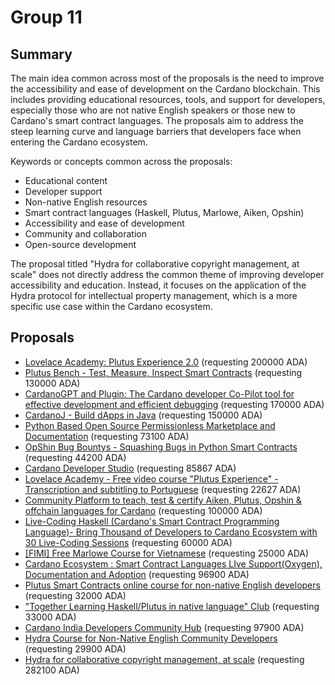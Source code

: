 
# Group 11

## Summary

The main idea common across most of the proposals is the need to improve the accessibility and ease of development on the Cardano blockchain. This includes providing educational resources, tools, and support for developers, especially those who are not native English speakers or those new to Cardano's smart contract languages. The proposals aim to address the steep learning curve and language barriers that developers face when entering the Cardano ecosystem.

Keywords or concepts common across the proposals:
- Educational content
- Developer support
- Non-native English resources
- Smart contract languages (Haskell, Plutus, Marlowe, Aiken, Opshin)
- Accessibility and ease of development
- Community and collaboration
- Open-source development

The proposal titled "Hydra for collaborative copyright management, at scale" does not directly address the common theme of improving developer accessibility and education. Instead, it focuses on the application of the Hydra protocol for intellectual property management, which is a more specific use case within the Cardano ecosystem.

## Proposals
* [Lovelace Academy: Plutus Experience 2.0](https://cardano.ideascale.com/c/idea/113605) (requesting 200000 ADA)
* [Plutus Bench - Test, Measure, Inspect Smart Contracts](https://cardano.ideascale.com/c/idea/112998) (requesting 130000 ADA)
* [CardanoGPT and Plugin: The Cardano developer Co-Pilot tool for effective development and efficient debugging](https://cardano.ideascale.com/c/idea/111869) (requesting 170000 ADA)
* [CardanoJ - Build dApps in Java](https://cardano.ideascale.com/c/idea/111498) (requesting 150000 ADA)
* [Python Based Open Source Permissionless Marketplace and Documentation](https://cardano.ideascale.com/c/idea/110235) (requesting 73100 ADA)
* [OpShin Bug Bountys - Squashing Bugs in Python Smart Contracts](https://cardano.ideascale.com/c/idea/110051) (requesting 44200 ADA)
* [Cardano Developer Studio](https://cardano.ideascale.com/c/idea/110047) (requesting 85867 ADA)
* [Lovelace Academy - Free video course "Plutus Experience" - Transcription and subtitling to Portuguese](https://cardano.ideascale.com/c/idea/113590) (requesting 22627 ADA)
* [Community Platform to teach, test & certify Aiken, Plutus, Opshin & offchain languages for Cardano](https://cardano.ideascale.com/c/idea/113575) (requesting 100000 ADA)
* [Live-Coding Haskell (Cardano's Smart Contract Programming Language)- Bring Thousand of Developers to Cardano Ecosystem with 30 Live-Coding Sessions](https://cardano.ideascale.com/c/idea/112982) (requesting 60000 ADA)
* [[FIMI] Free Marlowe Course for Vietnamese](https://cardano.ideascale.com/c/idea/112320) (requesting 25000 ADA)
* [Cardano Ecosystem : Smart Contract Languages LIve Support(Oxygen), Documentation and Adoption](https://cardano.ideascale.com/c/idea/112227) (requesting 96900 ADA)
* [Plutus Smart Contracts online course for non-native English developers](https://cardano.ideascale.com/c/idea/112196) (requesting 32000 ADA)
* ["Together Learning Haskell/Plutus in native language" Club](https://cardano.ideascale.com/c/idea/111516) (requesting 33000 ADA)
* [Cardano India Developers Community Hub](https://cardano.ideascale.com/c/idea/111485) (requesting 97900 ADA)
* [Hydra Course for Non-Native English Community Developers](https://cardano.ideascale.com/c/idea/110434) (requesting 29900 ADA)
* [Hydra for collaborative copyright management, at scale](https://cardano.ideascale.com/c/idea/113376) (requesting 282100 ADA)
